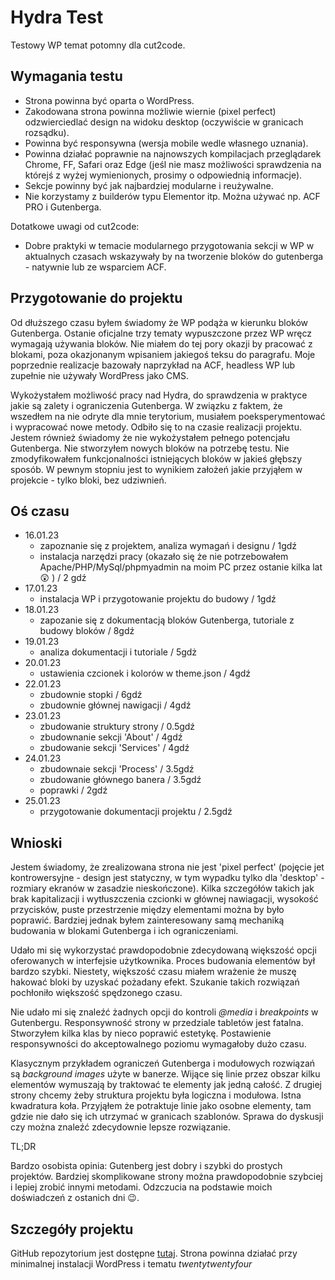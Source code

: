 # Hydra Test

Testowy WP temat potomny dla cut2code.

## Wymagania testu

- Strona powinna być oparta o WordPress.
- Zakodowana strona powinna możliwie wiernie (pixel perfect) odzwierciedlać design na widoku desktop (oczywiście w granicach rozsądku).
- Powinna być responsywna (wersja mobile wedle własnego uznania).
- Powinna działać poprawnie na najnowszych kompilacjach przeglądarek Chrome, FF, Safari oraz Edge (jeśl nie masz możliwości sprawdzenia na którejś z wyżej wymienionych, prosimy o odpowiednią informacje).
- Sekcje powinny być jak najbardziej modularne i reużywalne.
- Nie korzystamy z builderów typu Elementor itp. Można używać np. ACF PRO i Gutenberga.

Dotatkowe uwagi od cut2code: 
- Dobre praktyki w temacie modularnego przygotowania sekcji w WP w aktualnych czasach wskazywały by na tworzenie bloków do gutenberga - natywnie lub ze wsparciem ACF.


## Przygotowanie do projektu

Od dłuższego czasu byłem świadomy że WP podąża w kierunku bloków Gutenberga. Ostanie oficjalne trzy tematy wypuszczone przez WP wręcz wymagają używania bloków.
Nie miałem do tej pory okazji by pracować z blokami, poza okazjonanym wpisaniem jakiegoś teksu do paragrafu. Moje poprzednie realizacje bazowały naprzykład na ACF, headless WP lub zupełnie nie używały WordPress jako CMS.

Wykożystałem możliwość pracy nad Hydra, do sprawdzenia w praktyce jakie są zalety i ograniczenia Gutenberga.
W związku z faktem, że wszedłem na nie odryte dla mnie terytorium, musiałem poeksperymentować i wypracować nowe metody. Odbiło się to na czasie realizacji projektu. Jestem również świadomy że nie wykożystałem pełnego potencjału Gutenberga. Nie stworzyłem nowych bloków na potrzebę testu. Nie zmodyfikowałem funkcjonalności istniejących bloków w jakieś głębszy sposób. W pewnym stopniu jest to wynikiem założeń jakie przyjąłem w projekcie - tylko bloki, bez udziwnień.


## Oś czasu

- 16.01.23
  - zapoznanie się z projektem, analiza wymagań i designu / 1gdź
  - instalacja narzędzi pracy (okazało się że nie potrzebowałem Apache/PHP/MySql/phpmyadmin na moim PC przez ostanie kilka lat 😲 ) / 2 gdź
- 17.01.23
  - instalacja WP i przygotowanie projektu do budowy / 1gdź
- 18.01.23
  - zapozanie się z dokumentacją bloków Gutenberga, tutoriale z budowy bloków / 8gdź
- 19.01.23
  - analiza dokumentacji i tutoriale / 5gdż
- 20.01.23
  - ustawienia czcionek i kolorów w theme.json / 4gdź
- 22.01.23
  - zbudownie stopki / 6gdź
  - zbudownie głównej nawigacji / 4gdź
- 23.01.23
  - zbudowanie struktury strony / 0.5gdź
  - zbudownanie sekcji 'About' / 4gdź
  - zbudowanie sekcji 'Services' / 4gdź
- 24.01.23
  - zbudownaie sekcji 'Process' / 3.5gdź
  - zbudowanie głównego banera / 3.5gdź
  - poprawki / 2gdź
- 25.01.23
  - przygotowanie dokumentacji projektu / 2.5gdź  

  
## Wnioski

Jestem świadomy, że zrealizowana strona nie jest 'pixel perfect' (pojęcie jet kontrowersyjne - design jest statyczny, w tym wypadku tylko dla 'desktop' - rozmiary ekranów w zasadzie nieskończone). Kilka szczegółów takich jak brak kapitalizacji i wytłuszczenia czcionki w głównej nawiagacji, wysokość przycisków, puste przestrzenie między elementami można by było poprawić. Bardziej jednak byłem zainteresowany samą mechaniką budowania w blokami Gutenberga i ich ograniczeniami.

Udało mi się wykorzystać prawdopodobnie zdecydowaną większość opcji oferowanych w interfejsie użytkownika. Proces budowania elementów był bardzo szybki. Niestety, większość czasu miałem wrażenie że muszę hakować bloki by uzyskać pożadany efekt. Szukanie takich rozwiązań pochłoniło większość spędzonego czasu.

Nie udało mi się znaleźć żadnych opcji do kontroli _@media_ i _breakpoints_ w Gutenbergu. Responsywność strony w przedziale tabletów jest fatalna. Stworzyłem kilka klas by nieco poprawić estetykę. Postawienie responsywności do akceptowalnego poziomu wymagałoby dużo czasu.

Klasycznym przykładem ograniczeń Gutenberga i modułowych rozwiązań są _background images_ użyte w banerze. Wijące się linie przez obszar kilku elementów wymuszają by traktować te elementy jak jedną całość. Z drugiej strony chcemy żeby struktura projektu była logiczna i modułowa. Istna kwadratura koła. Przyjąłem że potraktuje linie jako osobne elementy, tam gdzie nie dało się ich utrzymać w granicach szablonów. Sprawa do dyskusji czy można znaleźć zdecydownie lepsze rozwiązanie.

TL;DR

Bardzo osobista opinia: Gutenberg jest dobry i szybki do prostych projektów. Bardziej skomplikowane strony można prawdopodobnie szybciej i lepiej zrobić innymi metodami. Odzczucia na podstawie moich doświadczeń z ostanich dni 😉.


## Szczegóły projektu  

GitHub repozytorium jest dostępne [tutaj](https://github.com/mdzoon/hydra-test/).
Strona powinna działać przy minimalnej instalacji WordPress i tematu _twentytwentyfour_
